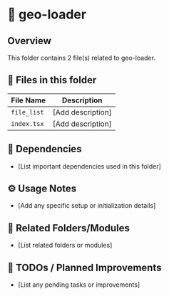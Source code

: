 # 📂 geo-loader

## Overview
This folder contains 2 file(s) related to geo-loader.

## 📄 Files in this folder

| File Name | Description |
|-----------|-------------|
| `file_list` | [Add description] |
| `index.tsx` | [Add description] |

## 🔗 Dependencies
- [List important dependencies used in this folder]

## ⚙️ Usage Notes
- [Add any specific setup or initialization details]

## 🔄 Related Folders/Modules
- [List related folders or modules]

## 🚧 TODOs / Planned Improvements
- [List any pending tasks or improvements]
